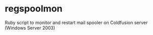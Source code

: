 # regspoolmon
Ruby script to monitor and restart mail spooler on Coldfusion server (Windows Server 2003)

